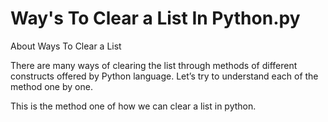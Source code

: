 # Way's To Clear a List In Python.py
 About Ways To Clear a List

There are many ways of clearing the list through methods of different constructs offered by Python language. Let’s try to understand each of the method one by one.

This is the method one of how we can clear a list in python.
